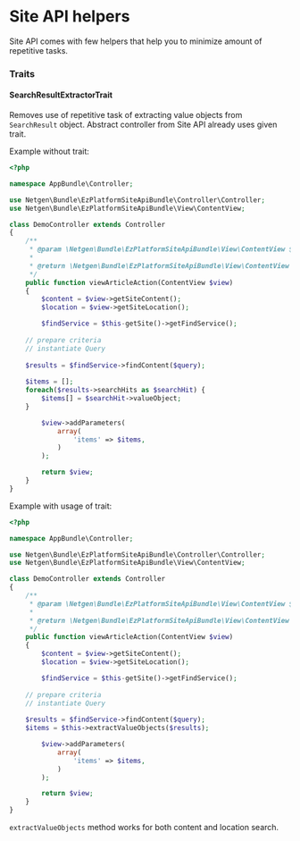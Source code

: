# Site API helpers

Site API comes with few helpers that help you to minimize amount of repetitive tasks.

### Traits

#### SearchResultExtractorTrait

Removes use of repetitive task of extracting value objects from `SearchResult` object. Abstract controller from Site API already uses given trait.

Example without trait:
```php
<?php

namespace AppBundle\Controller;

use Netgen\Bundle\EzPlatformSiteApiBundle\Controller\Controller;
use Netgen\Bundle\EzPlatformSiteApiBundle\View\ContentView;

class DemoController extends Controller
{
    /**
     * @param \Netgen\Bundle\EzPlatformSiteApiBundle\View\ContentView $view
     *
     * @return \Netgen\Bundle\EzPlatformSiteApiBundle\View\ContentView
     */
    public function viewArticleAction(ContentView $view)
    {
        $content = $view->getSiteContent();
        $location = $view->getSiteLocation();

        $findService = $this-getSite()->getFindService();
	
	// prepare criteria
	// instantiate Query
	
	$results = $findService->findContent($query);
	
	$items = [];
	foreach($results->searchHits as $searchHit) {
		$items[] = $searchHit->valueObject;
	}

        $view->addParameters(
            array(
                'items' => $items,
            )
        );

        return $view;
    }
}
```

Example with usage of trait:
```php
<?php

namespace AppBundle\Controller;

use Netgen\Bundle\EzPlatformSiteApiBundle\Controller\Controller;
use Netgen\Bundle\EzPlatformSiteApiBundle\View\ContentView;

class DemoController extends Controller
{
    /**
     * @param \Netgen\Bundle\EzPlatformSiteApiBundle\View\ContentView $view
     *
     * @return \Netgen\Bundle\EzPlatformSiteApiBundle\View\ContentView
     */
    public function viewArticleAction(ContentView $view)
    {
        $content = $view->getSiteContent();
        $location = $view->getSiteLocation();

        $findService = $this-getSite()->getFindService();
	
	// prepare criteria
	// instantiate Query
	
	$results = $findService->findContent($query);
	$items = $this->extractValueObjects($results);

        $view->addParameters(
            array(
                'items' => $items,
            )
        );

        return $view;
    }
}
```

`extractValueObjects` method works for both content and location search.
